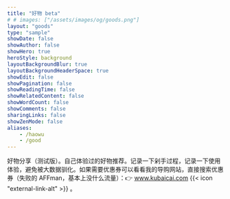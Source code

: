 ```yaml
---
title: "好物 beta"
# # images: ["/assets/images/og/goods.png"]
layout: "goods"
type: "sample"
showDate: false
showAuthor: false
showHero: true
heroStyle: background
layoutBackgroundBlur: true
layoutBackgroundHeaderSpace: true
showEdit: false
showPagination: false
showReadingTime: false
showRelatedContent: false
showWordCount: false
showComments: false
sharingLinks: false
showZenMode: false
aliases:
    - /haowu
    - /good
---
```


好物分享（测试版）。自己体验过的好物推荐。记录一下剁手过程，记录一下使用体验，避免被大数据驯化。如果需要优惠券可以看看我的导购网站，直接搜索优惠券（失败的 AFFman，基本上没什么流量）：👉 <a href="https://www.kubaicai.com/" target="_blank" rel="noreferrer noopener nofollow">www.kubaicai.com {{< icon "external-link-alt" >}}</a> 。

